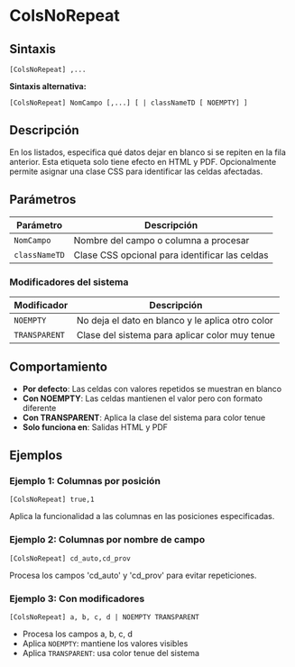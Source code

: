 # ColsNoRepeat

## Sintaxis

```
[ColsNoRepeat] ,...
```

**Sintaxis alternativa:**
```
[ColsNoRepeat] NomCampo [,...] [ | classNameTD [ NOEMPTY] ]
```

## Descripción

En los listados, especifica qué datos dejar en blanco si se repiten en la fila anterior. Esta etiqueta solo tiene efecto en HTML y PDF. Opcionalmente permite asignar una clase CSS para identificar las celdas afectadas.

## Parámetros

| Parámetro | Descripción |
|-----------|-------------|
| `NomCampo` | Nombre del campo o columna a procesar |
| `classNameTD` | Clase CSS opcional para identificar las celdas |

### Modificadores del sistema

| Modificador | Descripción |
|-------------|-------------|
| `NOEMPTY` | No deja el dato en blanco y le aplica otro color |
| `TRANSPARENT` | Clase del sistema para aplicar color muy tenue |

## Comportamiento

- **Por defecto**: Las celdas con valores repetidos se muestran en blanco
- **Con NOEMPTY**: Las celdas mantienen el valor pero con formato diferente
- **Con TRANSPARENT**: Aplica la clase del sistema para color tenue
- **Solo funciona en**: Salidas HTML y PDF

## Ejemplos

### Ejemplo 1: Columnas por posición
```
[ColsNoRepeat] true,1
```
Aplica la funcionalidad a las columnas en las posiciones especificadas.

### Ejemplo 2: Columnas por nombre de campo
```
[ColsNoRepeat] cd_auto,cd_prov
```
Procesa los campos 'cd_auto' y 'cd_prov' para evitar repeticiones.

### Ejemplo 3: Con modificadores
```
[ColsNoRepeat] a, b, c, d | NOEMPTY TRANSPARENT
```
- Procesa los campos a, b, c, d
- Aplica `NOEMPTY`: mantiene los valores visibles
- Aplica `TRANSPARENT`: usa color tenue del sistema